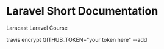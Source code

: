 # Laravel Short Documentation

Laracast Laravel Course 

travis encrypt GITHUB_TOKEN="your token here" --add
